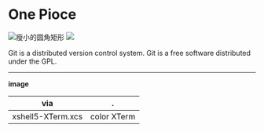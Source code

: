 # One Pioce
![瘦小的圆角矩形](https://img.shields.io/badge/language-swift-brightgreen.svg?style=plastic)
<a href="https://github.com/badges/shields/pulse" alt="Activity">
        <img src="https://img.shields.io/github/commit-activity/m/badges/shields.svg" /></a>

Git is a distributed version control system. Git is a free software distributed under the GPL.


---

**image**

|via|.|
|-|-|
|xshell5-XTerm.xcs| color XTerm|
